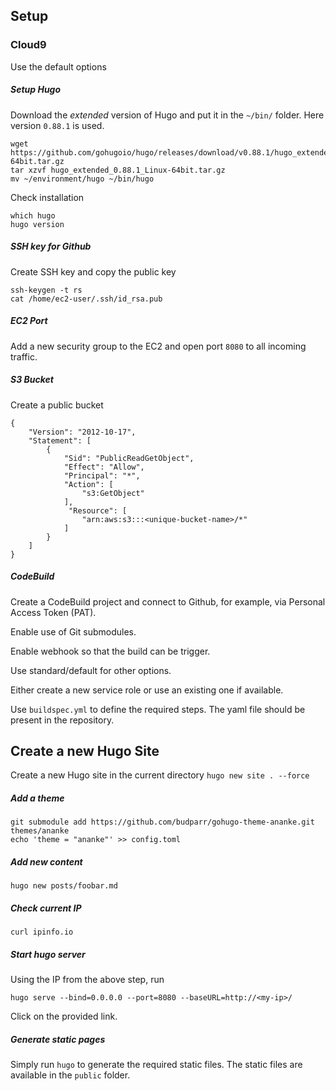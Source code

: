 ## Setup

### Cloud9
Use the default options

##### Setup Hugo
Download the _extended_ version of Hugo and put it in the `~/bin/` folder. Here version `0.88.1` is used.
```
wget https://github.com/gohugoio/hugo/releases/download/v0.88.1/hugo_extended_0.88.1_Linux-64bit.tar.gz
tar xzvf hugo_extended_0.88.1_Linux-64bit.tar.gz
mv ~/environment/hugo ~/bin/hugo
```

Check installation
```
which hugo
hugo version
```

##### SSH key for Github
Create SSH key and copy the public key
``` 
ssh-keygen -t rs
cat /home/ec2-user/.ssh/id_rsa.pub
```

##### EC2 Port
Add a new security group to the EC2 and open port `8080` to all incoming traffic.


##### S3 Bucket 
Create a public bucket
```
{
    "Version": "2012-10-17",
    "Statement": [
        {
            "Sid": "PublicReadGetObject",
            "Effect": "Allow",
            "Principal": "*",
            "Action": [
                "s3:GetObject"
            ],
             "Resource": [
                "arn:aws:s3:::<unique-bucket-name>/*"
            ]
        }
    ]
}
```

##### CodeBuild
Create a CodeBuild project and connect to Github, for example, via Personal Access Token (PAT).

Enable use of Git submodules.

Enable webhook so that the build can be trigger.

Use standard/default for other options.

Either create a new service role or use an existing one if available.

Use `buildspec.yml` to define the required steps. The yaml file should be present in the repository.


## Create a new Hugo Site

Create a new Hugo site in the current directory
```hugo new site . --force```

##### Add a theme
```
git submodule add https://github.com/budparr/gohugo-theme-ananke.git themes/ananke
echo 'theme = "ananke"' >> config.toml
```

##### Add new content
```
hugo new posts/foobar.md
```

##### Check current IP
```
curl ipinfo.io
```

##### Start hugo server
Using the IP from the above step, run
```
hugo serve --bind=0.0.0.0 --port=8080 --baseURL=http://<my-ip>/
```
Click on the provided link.

##### Generate static pages
Simply run `hugo` to generate the required static files. The static files are available in the `public` folder.
